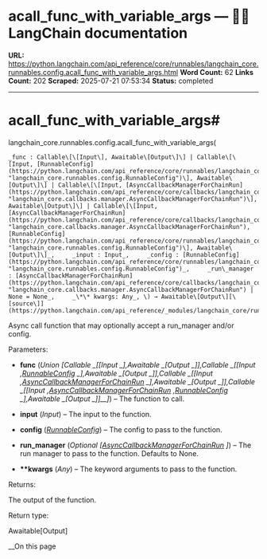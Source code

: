 # acall_func_with_variable_args — 🦜🔗 LangChain  documentation

**URL:** https://python.langchain.com/api_reference/core/runnables/langchain_core.runnables.config.acall_func_with_variable_args.html
**Word Count:** 62
**Links Count:** 202
**Scraped:** 2025-07-21 07:53:34
**Status:** completed

---

# acall\_func\_with\_variable\_args\#

langchain\_core.runnables.config.acall\_func\_with\_variable\_args\(

    _func : Callable\[\[Input\], Awaitable\[Output\]\] | Callable\[\[Input, [RunnableConfig](https://python.langchain.com/api_reference/core/runnables/langchain_core.runnables.config.RunnableConfig.html#langchain_core.runnables.config.RunnableConfig "langchain_core.runnables.config.RunnableConfig")\], Awaitable\[Output\]\] | Callable\[\[Input, [AsyncCallbackManagerForChainRun](https://python.langchain.com/api_reference/core/callbacks/langchain_core.callbacks.manager.AsyncCallbackManagerForChainRun.html#langchain_core.callbacks.manager.AsyncCallbackManagerForChainRun "langchain_core.callbacks.manager.AsyncCallbackManagerForChainRun")\], Awaitable\[Output\]\] | Callable\[\[Input, [AsyncCallbackManagerForChainRun](https://python.langchain.com/api_reference/core/callbacks/langchain_core.callbacks.manager.AsyncCallbackManagerForChainRun.html#langchain_core.callbacks.manager.AsyncCallbackManagerForChainRun "langchain_core.callbacks.manager.AsyncCallbackManagerForChainRun"), [RunnableConfig](https://python.langchain.com/api_reference/core/runnables/langchain_core.runnables.config.RunnableConfig.html#langchain_core.runnables.config.RunnableConfig "langchain_core.runnables.config.RunnableConfig")\], Awaitable\[Output\]\]_,     _input : Input_,     _config : [RunnableConfig](https://python.langchain.com/api_reference/core/runnables/langchain_core.runnables.config.RunnableConfig.html#langchain_core.runnables.config.RunnableConfig "langchain_core.runnables.config.RunnableConfig")_,     _run\_manager : [AsyncCallbackManagerForChainRun](https://python.langchain.com/api_reference/core/callbacks/langchain_core.callbacks.manager.AsyncCallbackManagerForChainRun.html#langchain_core.callbacks.manager.AsyncCallbackManagerForChainRun "langchain_core.callbacks.manager.AsyncCallbackManagerForChainRun") | None = None_,     _\*\* kwargs: Any_, \) → Awaitable\[Output\][\[source\]](https://python.langchain.com/api_reference/_modules/langchain_core/runnables/config.html#acall_func_with_variable_args)\#     

Async call function that may optionally accept a run\_manager and/or config.

Parameters:     

  * **func** \(_Union_ _\[__Callable_ _\[__\[__Input_ _\]__,__Awaitable_ _\[__Output_ _\]__\]__,__Callable_ _\[__\[__Input_ _,_[_RunnableConfig_](https://python.langchain.com/api_reference/core/runnables/langchain_core.runnables.config.RunnableConfig.html#langchain_core.runnables.config.RunnableConfig "langchain_core.runnables.config.RunnableConfig") _\]__,__Awaitable_ _\[__Output_ _\]__\]__,__Callable_ _\[__\[__Input_ _,_[_AsyncCallbackManagerForChainRun_](https://python.langchain.com/api_reference/core/callbacks/langchain_core.callbacks.manager.AsyncCallbackManagerForChainRun.html#langchain_core.callbacks.manager.AsyncCallbackManagerForChainRun "langchain_core.callbacks.manager.AsyncCallbackManagerForChainRun") _\]__,__Awaitable_ _\[__Output_ _\]__\]__,__Callable_ _\[__\[__Input_ _,_[_AsyncCallbackManagerForChainRun_](https://python.langchain.com/api_reference/core/callbacks/langchain_core.callbacks.manager.AsyncCallbackManagerForChainRun.html#langchain_core.callbacks.manager.AsyncCallbackManagerForChainRun "langchain_core.callbacks.manager.AsyncCallbackManagerForChainRun") _,_[_RunnableConfig_](https://python.langchain.com/api_reference/core/runnables/langchain_core.runnables.config.RunnableConfig.html#langchain_core.runnables.config.RunnableConfig "langchain_core.runnables.config.RunnableConfig") _\]__,__Awaitable_ _\[__Output_ _\]__\]__\]_\) – The function to call.

  * **input** \(_Input_\) – The input to the function.

  * **config** \([_RunnableConfig_](https://python.langchain.com/api_reference/core/runnables/langchain_core.runnables.config.RunnableConfig.html#langchain_core.runnables.config.RunnableConfig "langchain_core.runnables.config.RunnableConfig")\) – The config to pass to the function.

  * **run\_manager** \(_Optional_ _\[_[_AsyncCallbackManagerForChainRun_](https://python.langchain.com/api_reference/core/callbacks/langchain_core.callbacks.manager.AsyncCallbackManagerForChainRun.html#langchain_core.callbacks.manager.AsyncCallbackManagerForChainRun "langchain_core.callbacks.manager.AsyncCallbackManagerForChainRun") _\]_\) – The run manager to pass to the function. Defaults to None.

  * **\*\*kwargs** \(_Any_\) – The keyword arguments to pass to the function.

Returns:     

The output of the function.

Return type:     

Awaitable\[Output\]

__On this page